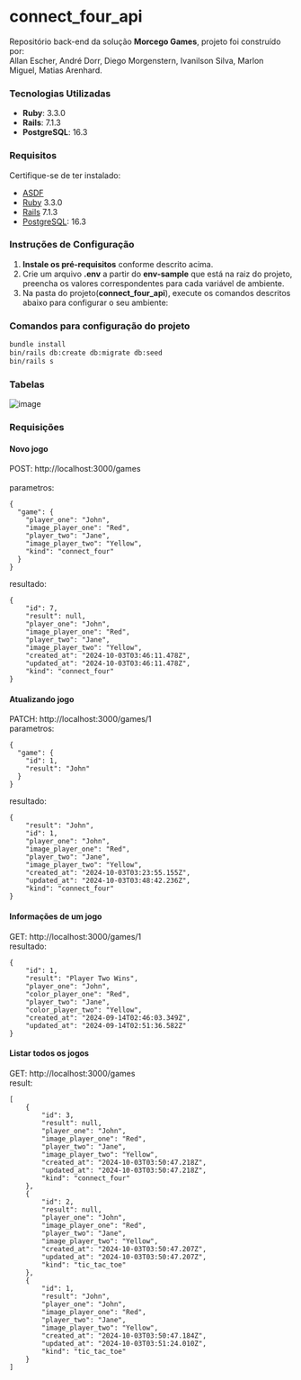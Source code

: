 # connect_four_api
Repositório back-end da solução **Morcego Games**, projeto foi construído por:</br>
Allan Escher, André Dorr, Diego Morgenstern, Ivanilson Silva, Marlon Miguel, Matias Arenhard.</br>

### Tecnologias Utilizadas
- **Ruby**: 3.3.0  
- **Rails**: 7.1.3  
- **PostgreSQL**: 16.3

### Requisitos
Certifique-se de ter instalado:
- [ASDF](https://asdf-vm.com/guide/getting-started.html)
- [Ruby](https://gorails.com/setup/ubuntu/22.04#ruby) 3.3.0
- [Rails](https://gorails.com/setup/ubuntu/22.04#rails) 7.1.3
- [PostgreSQL](https://gorails.com/setup/ubuntu/22.04#database): 16.3

### Instruções de Configuração
1. **Instale os pré-requisitos** conforme descrito acima.
2. Crie um arquivo **.env** a partir do **env-sample** que está na raiz do projeto, preencha os valores correspondentes para cada variável de ambiente.
3. Na pasta do projeto(**connect_four_api**), execute os comandos descritos abaixo para configurar o seu ambiente:

### Comandos para configuração do projeto
```bash
bundle install
bin/rails db:create db:migrate db:seed
bin/rails s
```

### Tabelas
![image](https://github.com/user-attachments/assets/d00e81b1-996c-49c3-a42d-c516d2441935)



### Requisições 

#### Novo jogo
POST: http://localhost:3000/games  
<br/>parametros:
```
{
  "game": {
    "player_one": "John",
    "image_player_one": "Red",
    "player_two": "Jane",
    "image_player_two": "Yellow",
    "kind": "connect_four"
  }
}
```
resultado:
```
{
    "id": 7,
    "result": null,
    "player_one": "John",
    "image_player_one": "Red",
    "player_two": "Jane",
    "image_player_two": "Yellow",
    "created_at": "2024-10-03T03:46:11.478Z",
    "updated_at": "2024-10-03T03:46:11.478Z",
    "kind": "connect_four"
}
```
#### Atualizando jogo
PATCH: http://localhost:3000/games/1
<br/>parametros:
```
{
  "game": {
    "id": 1,
    "result": "John"
  }
}
```
resultado:
```
{
    "result": "John",
    "id": 1,
    "player_one": "John",
    "image_player_one": "Red",
    "player_two": "Jane",
    "image_player_two": "Yellow",
    "created_at": "2024-10-03T03:23:55.155Z",
    "updated_at": "2024-10-03T03:48:42.236Z",
    "kind": "connect_four"
}
```

#### Informações de um jogo
GET: http://localhost:3000/games/1
<br/>resultado:
```
{
    "id": 1,
    "result": "Player Two Wins",
    "player_one": "John",
    "color_player_one": "Red",
    "player_two": "Jane",
    "color_player_two": "Yellow",
    "created_at": "2024-09-14T02:46:03.349Z",
    "updated_at": "2024-09-14T02:51:36.582Z"
}
```

#### Listar todos os jogos
GET: http://localhost:3000/games
<br/>result:
```
[
    {
        "id": 3,
        "result": null,
        "player_one": "John",
        "image_player_one": "Red",
        "player_two": "Jane",
        "image_player_two": "Yellow",
        "created_at": "2024-10-03T03:50:47.218Z",
        "updated_at": "2024-10-03T03:50:47.218Z",
        "kind": "connect_four"
    },
    {
        "id": 2,
        "result": null,
        "player_one": "John",
        "image_player_one": "Red",
        "player_two": "Jane",
        "image_player_two": "Yellow",
        "created_at": "2024-10-03T03:50:47.207Z",
        "updated_at": "2024-10-03T03:50:47.207Z",
        "kind": "tic_tac_toe"
    },
    {
        "id": 1,
        "result": "John",
        "player_one": "John",
        "image_player_one": "Red",
        "player_two": "Jane",
        "image_player_two": "Yellow",
        "created_at": "2024-10-03T03:50:47.184Z",
        "updated_at": "2024-10-03T03:51:24.010Z",
        "kind": "tic_tac_toe"
    }
]
```
